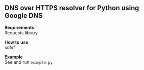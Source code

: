 ## DNS over HTTPS resolver for Python using Google DNS

**Requirements**  
Requests library

**How to use**  
sdfsf

**Example**  
See and run `example.py`

